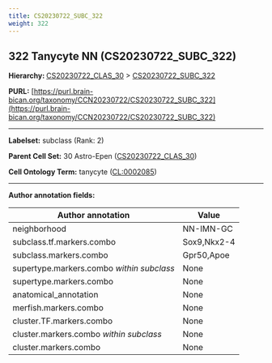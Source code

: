 ```yaml
---
title: CS20230722_SUBC_322
weight: 322
---
```

## 322 Tanycyte NN (CS20230722_SUBC_322)
<b>Hierarchy: </b>
[CS20230722_CLAS_30](../CS20230722_CLAS_30) >
[CS20230722_SUBC_322](../CS20230722_SUBC_322)

**PURL:** [https://purl.brain-bican.org/taxonomy/CCN20230722/CS20230722_SUBC_322](https://purl.brain-bican.org/taxonomy/CCN20230722/CS20230722_SUBC_322)

---


**Labelset:** subclass (Rank: 2)

**Parent Cell Set:** 30 Astro-Epen ([CS20230722_CLAS_30](../CS20230722_CLAS_30))



**Cell Ontology Term:**  tanycyte ([CL:0002085](https://www.ebi.ac.uk/ols/ontologies/cl/terms?obo_id=CL:0002085)) 

[MARKER GENES.]: #


---

[TRANSFERRED ANNOTATIONS.]: #


[AUTHOR ANNOTATION FIELDS.]: #


**Author annotation fields:**

| Author annotation | Value |
|-------------------|-------|
|neighborhood|NN-IMN-GC|
|subclass.tf.markers.combo|Sox9,Nkx2-4|
|subclass.markers.combo|Gpr50,Apoe|
|supertype.markers.combo _within subclass_|None|
|supertype.markers.combo|None|
|anatomical_annotation|None|
|merfish.markers.combo|None|
|cluster.TF.markers.combo|None|
|cluster.markers.combo _within subclass_|None|
|cluster.markers.combo|None|
